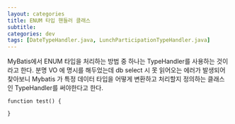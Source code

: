 ```yaml
---
layout: categories
title: ENUM 타입 핸들러 클래스
subtitle: 
categories: dev
tags: [DateTypeHandler.java, LunchParticipationTypeHandler.java]
---
```


MyBatis에서 ENUM 타입을 처리하는 방법 중 하나는 TypeHandler를 사용하는 것이라고 한다.
분명 VO 에 명시를 해두었는데 db select 시 못 읽어오는 에러가 발생되어 찾아보니
Mybatis 가 특정 데이터 타입을 어떻게 변환하고 처리할지 정의하는 클래스인 TypeHandler를 써야한다고 한다.


```react
function test() {

}
```
